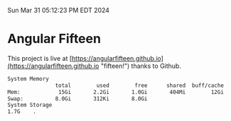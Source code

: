 Sun Mar 31 05:12:23 PM EDT 2024

# Angular Fifteen


This project is live at [https://angularfifteen.github.io](https://angularfifteen.github.io "fifteen!") thanks to Github.

```bash
System Memory
               total        used        free      shared  buff/cache   available
Mem:            15Gi       2.2Gi       1.0Gi       404Mi        12Gi        13Gi
Swap:          8.0Gi       312Ki       8.0Gi
System Storage
1.7G	.
